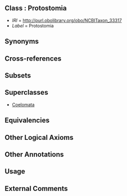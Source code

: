 
## Class : Protostomia

 * *IRI* = http://purl.obolibrary.org/obo/NCBITaxon_33317
 * *Label* = Protostomia

## Synonyms


## Cross-references


## Subsets


## Superclasses

 * [Coelomata](../../NCBITaxon/16/NCBITaxon_33316.md)

## Equivalencies


## Other Logical Axioms


## Other Annotations


## Usage


## External Comments

